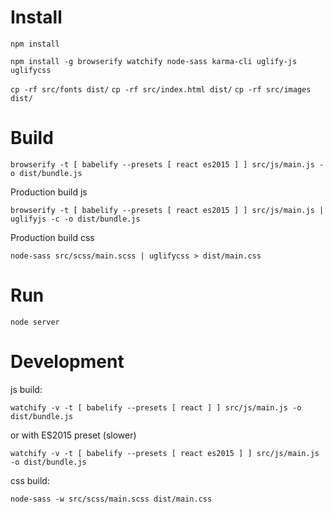 Install
=======

`npm install`

`npm install -g browserify watchify node-sass karma-cli uglify-js uglifycss`

`cp -rf src/fonts dist/`
`cp -rf src/index.html dist/`
`cp -rf src/images dist/`

Build
=====

`browserify -t [ babelify --presets [ react es2015 ] ] src/js/main.js -o dist/bundle.js`

Production build js

`browserify -t [ babelify --presets [ react es2015 ] ] src/js/main.js | uglifyjs -c -o dist/bundle.js`

Production build css

`node-sass src/scss/main.scss | uglifycss > dist/main.css`

Run
===
`node server`

Development
===

js build:

`watchify -v -t [ babelify --presets [ react ] ] src/js/main.js -o dist/bundle.js`

or with ES2015 preset (slower)

`watchify -v -t [ babelify --presets [ react es2015 ] ] src/js/main.js -o dist/bundle.js`


css build:

`node-sass -w src/scss/main.scss dist/main.css`
